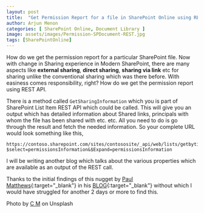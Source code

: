 ```yaml
---
layout: post
title:  "Get Permission Report for a file in SharePoint Online using REST API"
author: Arjun Menon
categories: [ SharePoint Online, Document Library ]
image: assets/images/Permission-SPDocument-REST.jpg
tags: [SharePointOnline]
---
```


How do we get the permission report for a particular SharePoint file. Now with change in Sharing experience in Modern SharePoint, there are many aspects like **external sharing**, **direct sharing**, **sharing via link** etc for sharing unlike the conventional sharing which was there before. With easiness comes responsibility, right?
How do we get the permission report using REST API.

There is a method called `GetSharingInformation` which you is part of SharePoint List Item REST API which could be called. This will give you an output which has detailed information about Shared links, principals with whom the file has been shared with etc. etc. All you need to do is go through the result and fetch the needed information. 
So your complete URL would look something like this,

    https://contoso.sharepoint.com/sites/contososite/_api/web/lists/getbytitle('Documents')/items(2)/GetSharingInformation?$select=permissionsInformation&$Expand=permissionsInformation

I will be writing another blog which talks about the various properties which are available as an output of the REST call.

Thanks to the initial findings of this nugget by [Paul Matthews](https://twitter.com/cann0nf0dder){:target="_blank"} in his [BLOG](https://cann0nf0dder.wordpress.com/2018/04/04/externally-sharing-getsharinginformation-rest-api/){:target="_blank"} without which I would have struggled for another 2 days or more to find this.

<span>Photo by <a href="https://unsplash.com/@ubahnverleih?utm_source=unsplash&amp;utm_medium=referral&amp;utm_content=creditCopyText">C M</a> on Unsplash</span>
